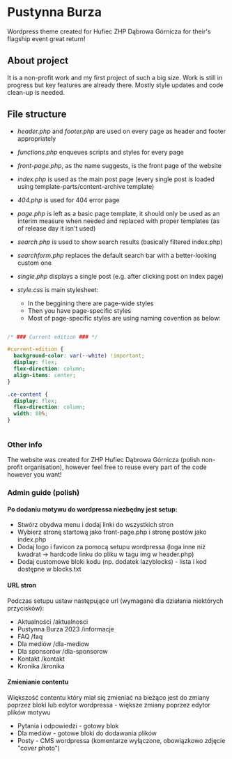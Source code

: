 # Pustynna Burza

Wordpress theme created for Hufiec ZHP Dąbrowa Górnicza for their's flagship event great return!

## About project

It is a non-profit work and my first project of such a big size. Work is still in progress but key features are already there. Mostly style updates and code clean-up is needed.

## File structure

- _header.php_ and _footer.php_ are used on every page as header and footer appropriately

- _functions.php_ enqueues scripts and styles for every page

- _front-page.php_, as the name suggests, is the front page of the website

- _index.php_ is used as the main post page (every single post is loaded using template-parts/content-archive template)

- _404.php_ is used for 404 error page

- _page.php_ is left as a basic page template, it should only be used as an interim measure when needed and replaced with proper templates (as of release day it isn't used)

- _search.php_ is used to show search results (basically filtered index.php)

- _searchform.php_ replaces the default search bar with a better-looking custom one

- _single.php_ displays a single post (e.g. after clicking post on index page)

- _style.css_ is main stylesheet:
  - In the beggining there are page-wide styles
  - Then you have page-specific styles
  - Most of page-specific styles are using naming covention as below:


```css

/* ### Current edition ### */

#current-edition {
  background-color: var(--white) !important;
  display: flex;
  flex-direction: column;
  align-items: center;
}

.ce-content {
  display: flex;
  flex-direction: column;
  width: 80%;
}
    
```

### Other info

The website was created for ZHP Hufiec Dąbrowa Górnicza (polish non-profit organisation), however feel free to reuse every part of the code however you want!

### Admin guide (polish)

#### Po dodaniu motywu do wordpressa niezbędny jest setup:
- Stwórz obydwa menu i dodaj linki do wszystkich stron
- Wybierz stronę startową jako front-page.php i stronę postów jako index.php
- Dodaj logo i favicon za pomocą setupu wordpressa (loga inne niż kwadrat -> hardcode linku do pliku w tagu img w header.php)
- Dodaj customowe bloki kodu (np. dodatek lazyblocks) - lista i kod dostępne w blocks.txt

#### URL stron

Podczas setupu ustaw następujące url (wymagane dla działania niektórych przycisków):
- Aktualności /aktualnosci
- Pustynna Burza 2023 /informacje
- FAQ /faq
- Dla mediów /dla-mediow
- Dla sponsorów /dla-sponsorow
- Kontakt /kontakt
- Kronika /kronika

#### Zmienianie contentu

Większość contentu który miał się zmieniać na bieżąco jest do zmiany poprzez bloki lub edytor wordpressa - większe zmiany poprzez edytor plików motywu
- Pytania i odpowiedzi - gotowy blok
- Dla mediów - gotowe bloki do dodawania plików
- Posty - CMS wordpressa (komentarze wyłączone, obowiązkowo zdjęcie "cover photo")
